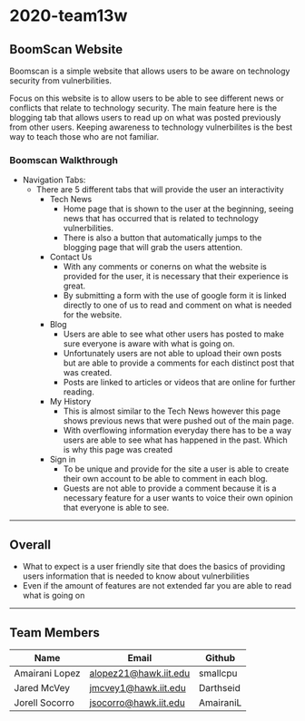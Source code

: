 # 2020-team13w


## BoomScan Website

Boomscan is a simple website that allows users to be aware on technology security from vulnerbilities.

Focus on this website is to allow users to be able to see different news or conflicts that relate to technology security. The main feature here is the blogging tab that allows users to read up on what was posted previously from other users. Keeping awareness to technology vulnerbilites is the best way to teach those who are not familiar.

### Boomscan Walkthrough

* Navigation Tabs:
  * There are 5 different tabs that will provide the user an interactivity
    * Tech News
      * Home page that is shown to the user at the beginning, seeing news that has occurred that is related to technology vulnerbilities.
      * There is also a button that automatically jumps to the blogging page that will grab the users attention.
    * Contact Us
      * With any comments or conerns on what the website is provided for the user, it is necessary that their experience is great.
      * By submitting a form with the use of google form it is linked directly to one of us to read and comment on what is needed for the website.
    * Blog
      * Users are able to see what other users has posted to make sure everyone is aware with what is going on.
      * Unfortunately users are not able to upload their own posts but are able to provide a comments for each distinct post that was created.
      * Posts are linked to articles or videos that are online for further reading.
    * My History
      * This is almost similar to the Tech News however this page shows previous news that were pushed out of the main page.
      * With overflowing information everyday there has to be a way users are able to see what has happened in the past. Which is why this page was created
    * Sign in
      * To be unique and provide for the site a user is able to create their own account to be able to comment in each blog.
      * Guests are not able to provide a comment because it is a necessary feature for a user wants to voice their own opinion that everyone is able to see.

  
---
## Overall

  * What to expect is a user friendly site that does the basics of providing users information that is needed to know about vulnerbilities
  * Even if the amount of features are not extended far you are able to read what is going on

---
## Team Members

|Name|Email|Github|
|-----|-----|-----|
|Amairani Lopez |alopez21@hawk.iit.edu |smallcpu|
|Jared McVey | jmcvey1@hawk.iit.edu  |Darthseid|
|Jorell Socorro | jsocorro@hawk.iit.edu |AmairaniL|


